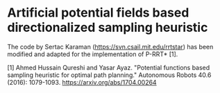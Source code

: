 # Artificial potential fields based directionalized sampling heuristic

The code by Sertac Karaman (https://svn.csail.mit.edu/rrtstar) has been modified and adapted for the implementation of P-RRT* [1].

[1] Ahmed Hussain Qureshi and Yasar Ayaz. "Potential functions based sampling heuristic for optimal path planning." Autonomous Robots 40.6 (2016): 1079-1093.
https://arxiv.org/abs/1704.00264
